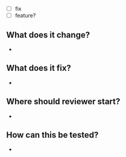 - [ ] fix 
- [ ] feature?

## What does it change?
- 



## What does it fix?
- 



## Where should reviewer start?
- 


## How can this be tested?
- 


